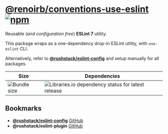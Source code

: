 # [@renoirb/conventions-use-eslint][url-repo] [![npm][shields-npm]][url-npmjs]

Reusable (_and configuration free_) **ESLint 7** utility.

This package wraps as a one-dependency drop-in ESLint utility, with `use-eslint` CLI.

Alternatively, refer to [**@rushstack/eslint-config**](https://github.com/microsoft/rushstack/tree/%40rushstack/eslint-config_v1.0.2/stack/eslint-config#usage) and setup manually for all packages.

| Size                                | Dependencies                                                             |
| ----------------------------------- | ------------------------------------------------------------------------ |
| ![Bundle size][shields-bundle-size] | ![Libraries.io dependency status for latest release][shields-dependabot] |

[url-npmjs]: https://www.npmjs.com/package/%40renoirb%2Fconventions-use-eslint
[url-repo]: https://github.com/renoirb/experiments-201908-rush-typescript-just-bili-monorepo/tree/v1.x-dev/conventions/use-eslint
[shields-npm]: https://img.shields.io/npm/v/%40renoirb%2Fconventions-use-eslint?style=flat-square&logo=appveyor&label=npm&logo=npm
[shields-bundle-size]: https://img.shields.io/bundlephobia/min/%40renoirb%2Fconventions-use-eslint?style=flat-square
[shields-dependabot]: https://img.shields.io/librariesio/release/npm/%40renoirb%2Fconventions-use-eslint?style=flat-square&logo=appveyor&logo=dependabot

## Bookmarks

- [**@rushstack/eslint-config**](https://www.npmjs.com/package/@rushstack/eslint-config) [GitHub](https://github.com/microsoft/rushstack/tree/%40rushstack/eslint-config_v1.0.2/stack/eslint-config)
- **@rushstack/eslint-plugin** [GitHub](https://github.com/microsoft/rushstack/tree/%40rushstack/eslint-config_v1.0.2/stack/eslint-plugin)
